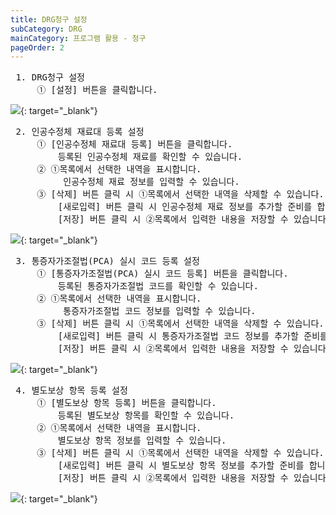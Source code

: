 ```yaml
---
title: DRG청구 설정
subCategory: DRG
mainCategory: 프로그램 활용 - 청구
pageOrder: 2
---
```

<pre>
 <t2><bold>1. DRG청구 설정</bold></t2>
     ① [설정] 버튼을 클릭합니다.
</pre>

[![](/images/{{page.url}}_1.png)](/images/{{page.url}}_1.png){: target="_blank"}

<pre>
 <t2><bold>2. 인공수정체 재료대 등록 설정</bold></t2>
     ① [인공수정체 재료대 등록] 버튼을 클릭합니다.
         등록된 인공수정체 재료를 확인할 수 있습니다.
     ② ①목록에서 선택한 내역을 표시합니다.
          인공수정체 재료 정보를 입력할 수 있습니다.
     ③ [삭제] 버튼 클릭 시 ①목록에서 선택한 내역을 삭제할 수 있습니다.
         [새로입력] 버튼 클릭 시 인공수정체 재료 정보를 추가할 준비를 합니다.
         [저장] 버튼 클릭 시 ②목록에서 입력한 내용을 저장할 수 있습니다.
</pre>

[![](/images/{{page.url}}_2.png)](/images/{{page.url}}_2.png){: target="_blank"}

<pre>
 <t2><bold>3. 통증자가조절법(PCA) 실시 코드 등록 설정</bold></t2>
     ① [통증자가조절법(PCA) 실시 코드 등록] 버튼을 클릭합니다.
         등록된 통증자가조절법 코드를 확인할 수 있습니다.
     ② ①목록에서 선택한 내역을 표시합니다.
          통증자가조절법 코드 정보를 입력할 수 있습니다.
     ③ [삭제] 버튼 클릭 시 ①목록에서 선택한 내역을 삭제할 수 있습니다.
         [새로입력] 버튼 클릭 시 통증자가조절법 코드 정보를 추가할 준비를 합니다.
         [저장] 버튼 클릭 시 ②목록에서 입력한 내용을 저장할 수 있습니다.
</pre>

[![](/images/{{page.url}}_3.png)](/images/{{page.url}}_3.png){: target="_blank"}

<pre>
 <t2><bold>4. 별도보상 항목 등록 설정</bold></t2>
     ① [별도보상 항목 등록] 버튼을 클릭합니다.
         등록된 별도보상 항목를 확인할 수 있습니다.
     ② ①목록에서 선택한 내역을 표시합니다.
         별도보상 항목 정보를 입력할 수 있습니다.
     ③ [삭제] 버튼 클릭 시 ①목록에서 선택한 내역을 삭제할 수 있습니다.
         [새로입력] 버튼 클릭 시 별도보상 항목 정보를 추가할 준비를 합니다.
         [저장] 버튼 클릭 시 ②목록에서 입력한 내용을 저장할 수 있습니다.
</pre>

[![](/images/{{page.url}}_4.png)](/images/{{page.url}}_4.png){: target="_blank"}